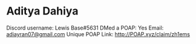 # Aditya Dahiya

Discord username: Lewis Base#5631
DMed a POAP: Yes
Email: adiayran07@gmail.com
Unique POAP Link: http://POAP.xyz/claim/zh1ems